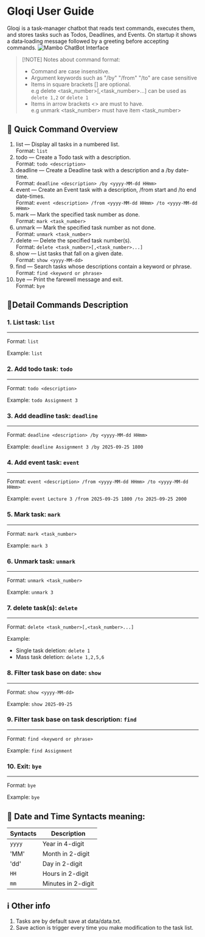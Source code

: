 # Gloqi User Guide

Gloqi is a task‑manager chatbot that reads text commands, executes them, and stores tasks such as Todos, Deadlines, and Events.
On startup it shows a data‑loading message followed by a greeting before accepting commands.
![Mambo ChatBot Interface](https://guogangquan.github.io/ip/Ui.png)

> [!NOTE] Notes about command format:
> * Command are case insensitive.
> * Argument keywords such as "/by" "/from" "/to" are case sensitive 
> * Items in square brackets [] are optional.</br>
> e.g delete <task_number>[,<task_number>...] can be used as ```delete 1,2``` or ```delete 1```
> * Items in arrow brackets <> are must to have.</br>
> e.g unmark <task_number> must have item <task_number> 

## :scroll: Quick Command Overview
1. list — Display all tasks in a numbered list.</br>
Format: ```list```
2. todo — Create a Todo task with a description.</br>
Format: ```todo <description>```
3. deadline — Create a Deadline task with a description and a /by date-time.</br>
Format: ```deadline <description> /by <yyyy-MM-dd HHmm>```
4. event — Create an Event task with a description, /from start and /to end date-times.</br>
Format: ```event <description> /from <yyyy-MM-dd HHmm> /to <yyyy-MM-dd HHmm>```
5. mark — Mark the specified task number as done.</br>
Format: ```mark <task_number>```
6. unmark — Mark the specified task number as not done.</br>
Format: ```unmark <task_number>```
7. delete — Delete the specified task number(s).</br>
Format: ```delete <task_number>[,<task_number>...]```
8. show — List tasks that fall on a given date.</br>
Format: ```show <yyyy-MM-dd>```
9. find — Search tasks whose descriptions contain a keyword or phrase.</br>
Format: ```find <keyword or phrase>```
10. bye — Print the farewell message and exit.</br>
Format: ```bye```

## :notebook_with_decorative_cover:Detail Commands Description
### 1. List task: ```list```
---
Format: ```list```

Example: ```list```
### 2. Add todo task: ```todo```
---
Format: ```todo <description>```

Example: ```todo Assignment 3```
### 3. Add deadline task: ```deadline```
---
Format: ```deadline <description> /by <yyyy-MM-dd HHmm>```

Example: ```deadline Assignment 3 /by 2025-09-25 1800```
### 4. Add event task: ```event```
---
Format: ```event <description> /from <yyyy-MM-dd HHmm> /to <yyyy-MM-dd HHmm>```

Example: ```event Lecture 3 /from 2025-09-25 1800 /to 2025-09-25 2000```
### 5. Mark task: ```mark```
---
Format: ```mark <task_number>```

Example: ```mark 3```
### 6. Unmark task: ```unmark```
---
Format: ```unmark <task_number>```

Example: ```unmark 3```
### 7. delete task(s): ```delete```
---
Format: ```delete <task_number>[,<task_number>...]```

Example: 
* Single task deletion: ```delete 1```
* Mass task deletion: ```delete 1,2,5,6```
### 8. Filter task base on date: ```show```
---
Format: ```show <yyyy-MM-dd>```

Example: ```show 2025-09-25```
### 9. Filter task base on task description: ```find```
---
Format: ```find <keyword or phrase>```

Example: ```find Assignment```
### 10. Exit: ```bye```
---
Format: ```bye```

Example: ```bye```

## :date: Date and Time Syntacts meaning:
| Syntacts                | Description            |
|-------------------------|------------------------|
| `yyyy`                  | Year in 4-digit        | 
| 'MM'                    | Month in 2-digit       |
| 'dd'                    | Day in 2-digit         |
| `HH`                    | Hours in 2-digit       | 
| `mm`                    | Minutes in 2-digit     |

## :information_source: Other info
1. Tasks are by default save at data/data.txt.
2. Save action is trigger every time you make modification to the task list.
